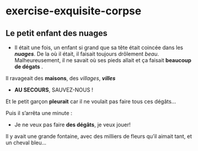 # exercise-exquisite-corpse
## Le petit enfant des nuages
* Il était une fois, un enfant si grand que sa tête était coincée dans les ***nuages***.
De la où il était, il faisait toujours drôlement *beau*.
Malheureusement, il ne savait où ses pieds allait et ça faisait **beaucoup de dégats** .

Il ravageait des **maisons**, des *villages*, ***villes***

- **AU SECOURS**, SAUVEZ-NOUS ! 

Et le petit garçon **pleurait** car il ne voulait pas faire tous ces dégâts... 

Puis il s’arrêta une minute :
- Je ne veux pas faire **des dégâts**, je veux jouer!

Il y avait une grande fontaine, avec des milliers de fleurs qu’il aimait tant, et un cheval bleu...